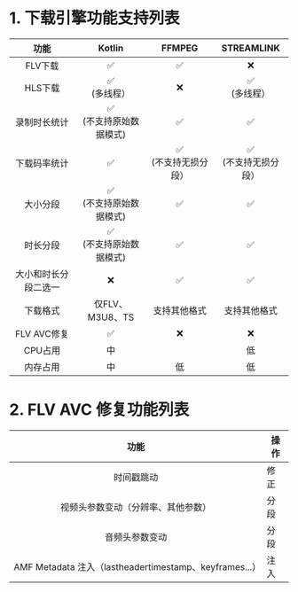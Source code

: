 # 1. 下载引擎功能支持列表

|     功能     |        Kotlin         |       FFMPEG       |     STREAMLINK     |
|:----------:|:---------------------:|:------------------:|:------------------:|
|   FLV下载    |           ✅           |         ✅          |         ❌          |
|   HLS下载    |     ✅ <br/>(多线程）      |         ❌          |    ✅ <br/>(多线程）    |
|   录制时长统计   | ✅    <br/>(不支持原始数据模式) |         ✅          |         ✅          |
|   下载码率统计   |           ✅           | ✅   <br/>(不支持无损分段） | ✅   <br/>(不支持无损分段） |
|    大小分段    |  ✅ <br/>(不支持原始数据模式)   |         ✅          |         ✅          |
|    时长分段    |  ✅  <br/>(不支持原始数据模式)  |         ✅          |         ✅          |
| 大小和时长分段二选一 |           ❌           |         ✅          |         ✅          |
|    下载格式    |     仅FLV、M3U8、TS      |       支持其他格式       |       支持其他格式       |
| FLV AVC修复  |           ✅           |         ❌          |         ❌          |
|   CPU占用    |           中           |                    |         低          |         低          |
|    内存占用    |           中           |         低          |         低          |

# 2. FLV AVC 修复功能列表

|                        功能                         | 操作 |
|:-------------------------------------------------:|----|
|                       时间戳跳动                       | 修正 |
|                 视频头参数变动（分辨率、其他参数）                 | 分段 |
|                      音频头参数变动                      | 分段 |
| AMF Metadata 注入（lastheadertimestamp、keyframes...） | 注入 |